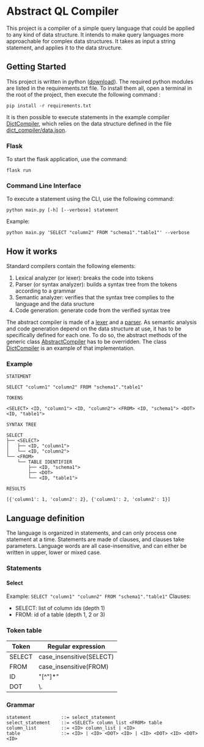 # Abstract QL Compiler  

This project is a compiler of a simple query language that could be applied to
any kind of data structure. It intends to make query languages more 
approachable for complex data structures. It takes as input a string statement, 
and applies it to the data structure.

## Getting Started

This project is written in python ([download](https://www.python.org/downloads/)). 
The required python modules are listed in the requirements.txt file. 
To install them all, open a terminal in the root of the project, 
then execute the following command :
```
pip install -r requirements.txt
```
It is then possible to execute statements in the example compiler 
[DictCompiler](dict_compiler/compiler.py), which relies on the data structure 
defined in the file [dict_compiler/data.json](dict_compiler/data.json). 

### Flask
To start the flask application, use the command:  
```
flask run
```

### Command Line Interface
To execute a statement using the CLI, use the following command:
```
python main.py [-h] [--verbose] statement
```
Example:
```
python main.py 'SELECT "column2" FROM "schema1"."table1"' --verbose
```

## How it works   

Standard compilers contain the following elements:
1. Lexical analyzer (or lexer): breaks the code into tokens
2. Parser (or syntax analyzer): builds a syntax tree from the tokens according to a grammar
3. Semantic analyzer: verifies that the syntax tree complies to the language and the data sructure
4. Code generation: generate code from the verified syntax tree

The abstract compiler is made of a [lexer](abstract_compiler/lexer.py) and a 
[parser](abstract_compiler/parser.py). As semantic analysis and code generation
depend on the data structure at use, it has to be specifically defined for each
one. To do so, the abstract methods of the generic class 
[AbstractCompiler](abstract_compiler/compiler.py) has to be overridden. The class 
[DictCompiler](dict_compiler/compiler.py) is an example of that implementation.

### Example
```
STATEMENT

SELECT "column1" "column2" FROM "schema1"."table1"

TOKENS

<SELECT> <ID, "column1"> <ID, "column2"> <FROM> <ID, "schema1"> <DOT> <ID, "table1">

SYNTAX TREE

SELECT
├── <SELECT>
│   ├── <ID, "column1">
│   └── <ID, "column2">
└── <FROM>
    └── TABLE IDENTIFIER
        ├── <ID, "schema1">
        ├── <DOT>
        └── <ID, "table1">

RESULTS

[{'column1': 1, 'column2': 2}, {'column1': 2, 'column2': 1}]
```

## Language definition

The language is organized in statements, and can only process one statement 
at a time. Statements are made of clauses, and clauses take parameters. 
Language words are all case-insensitive, and can either be written in upper,
lower or mixed case.

### Statements
#### Select

Example: `SELECT "column1" "column2" FROM "schema1"."table1"`
Clauses:
- SELECT: list of column ids (depth 1)
- FROM: id of a table (depth 1, 2 or 3)

### Token table

| Token  | Regular expression       |
|--------|--------------------------|
| SELECT | case_insensitive(SELECT) |
| FROM   | case_insensitive(FROM)   |
| ID     | "[^"]\*"                 |
| DOT    | \\.                      |

### Grammar
```
statement           ::= select_statement
select_statement    ::= <SELECT> column_list <FROM> table 
column_list         ::= <ID> column_list | <ID>
table               ::= <ID> | <ID> <DOT> <ID> | <ID> <DOT> <ID> <DOT> <ID>
```
